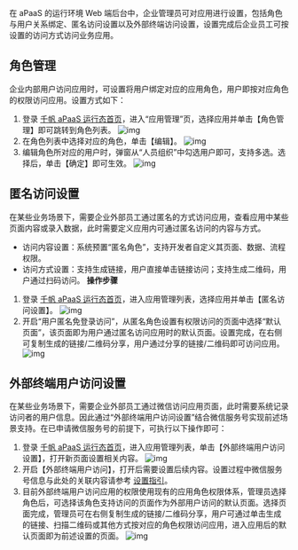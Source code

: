 在 aPaaS 的运行环境 Web 端后台中，企业管理员可对应用进行设置，包括角色与用户关系绑定、匿名访问设置以及外部终端访问设置，设置完成后企业员工可按设置的访问方式访问业务应用。

## **角色管理**
企业内部用户访问应用时，可设置将用户绑定对应的应用角色，用户即按对应角色的权限访问应用。设置方式如下：
1. 登录 [千帆 aPaaS 运行态首页](https://apaas.cloud.tencent.com/)，进入“应用管理”页，选择应用并单击【角色管理】即可跳转到角色列表。
 ![img](https://main.qcloudimg.com/raw/0083733d45157f220fb3b11611669055.png)        
2. 在角色列表中选择对应的角色，单击【编辑】。
 ![img](https://main.qcloudimg.com/raw/57eb4f141efce9e6e571687f985e74ce.png)        
3. 编辑角色所对应的用户时，弹窗从“人员组织”中勾选用户即可，支持多选。选择后，单击【确定】即可生效。
 ![img](https://main.qcloudimg.com/raw/fd6ccce8f4339780743b87f3e53660bb.png)        

## **匿名访问设置**
在某些业务场景下，需要企业外部员工通过匿名的方式访问应用，查看应用中某些页面内容或录入数据，此时需要定义应用内可通过匿名访问的内容与方式。
- 访问内容设置：系统预置“匿名角色”，支持开发者自定义其页面、数据、流程权限。
- 访问方式设置：支持生成链接，用户直接单击链接访问；支持生成二维码，用户通过扫码访问。
**操作步骤**
1. 登录 [千帆 aPaaS 运行态首页](https://apaas.cloud.tencent.com/)，进入应用管理列表，选择应用并单击【匿名访问设置】。
 ![img](https://main.qcloudimg.com/raw/96f6ad0d65a9729aca1cd35d498d1082.png)        
2. 开启“用户匿名免登录访问”，从匿名角色设置有权限访问的页面中选择“默认页面”，该页面即为用户通过匿名访问应用时的默认页面。设置完成，在右侧可复制生成的链接/二维码分享，用户通过分享的链接/二维码即可访问应用。
 ![img](https://main.qcloudimg.com/raw/48a3e3b3b3538e89442a53603bbb2028.png)        

## **外部终端用户访问设置**
在某些业务场景下，需要企业外部员工通过微信访问应用页面，此时需要系统记录访问者的用户信息。因此通过“外部终端用户访问设置”结合微信服务号实现前述场景支持。在已申请微信服务号的前提下，可执行以下操作即可：
1. 登录 [千帆 aPaaS 运行态首页](https://apaas.cloud.tencent.com/)，进入应用管理列表，单击【外部终端用户访问设置】，打开新页面设置相关内容。
 ![img](https://main.qcloudimg.com/raw/6977bade12ccf91e1ea182edacf31a6b.png)        
2. 开启【外部终端用户访问】，打开后需要设置后续内容。设置过程中微信服务号信息与此处的关联内容请参考 [设置指引](https://docs.qq.com/doc/DUUtEVHlkTUNoRGtj)。
3. 目前外部终端用户访问应用的权限使用现有的应用角色权限体系，管理员选择角色后，可选择该角色支持访问的页面作为外部用户访问的默认页面。选择页面完成，管理员可在右侧复制生成的链接/二维码分享，用户可通过单击生成的链接、扫描二维码或其他方式按对应的角色权限访问应用，进入应用后的默认页面即为前述设置的页面。
 ![img](https://main.qcloudimg.com/raw/ba42ec160ed9b71b9124dff48db04bf4.png)        
